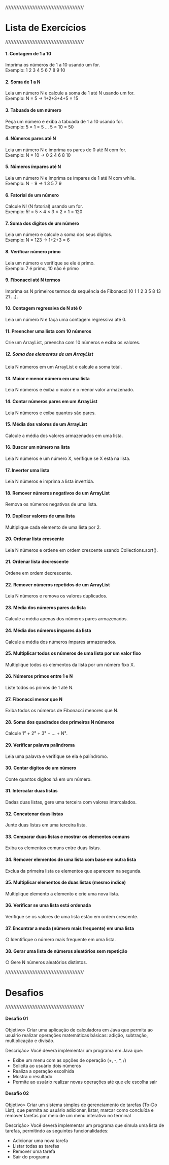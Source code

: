 /////////////////////////////////////////////////
# Lista de Exercícios
/////////////////////////////////////////////////

#### 1. Contagem de 1 a 10
Imprima os números de 1 a 10 usando um for.  
Exemplo: 1 2 3 4 5 6 7 8 9 10
#### 2. Soma de 1 a N
Leia um número N e calcule a soma de 1 até N usando um for.  
Exemplo: N = 5 → 1+2+3+4+5 = 15
#### 3. Tabuada de um número
Peça um número e exiba a tabuada de 1 a 10 usando for.  
Exemplo: 5 × 1 = 5 ... 5 × 10 = 50
#### 4. Números pares até N
Leia um número N e imprima os pares de 0 até N com for.  
Exemplo: N = 10 → 0 2 4 6 8 10
#### 5. Números ímpares até N
Leia um número N e imprima os ímpares de 1 até N com while.  
Exemplo: N = 9 → 1 3 5 7 9
#### 6. Fatorial de um número
Calcule N! (N fatorial) usando um for.  
Exemplo: 5! = 5 × 4 × 3 × 2 × 1 = 120
#### 7. Soma dos dígitos de um número
Leia um número e calcule a soma dos seus dígitos.  
Exemplo: N = 123 → 1+2+3 = 6
#### 8. Verificar número primo
Leia um número e verifique se ele é primo.  
Exemplo: 7 é primo, 10 não é primo
#### 9. Fibonacci até N termos
Imprima os N primeiros termos da sequência de Fibonacci (0 1 1 2 3 5 8 13 21 ...).
#### 10. Contagem regressiva de N até 0
Leia um número N e faça uma contagem regressiva até 0.
#### 11. Preencher uma lista com 10 números
Crie um ArrayList<Integer>, preencha com 10 números e exiba os valores.
##### 12. Soma dos elementos de um ArrayList
Leia N números em um ArrayList<Integer> e calcule a soma total.
#### 13. Maior e menor número em uma lista
Leia N números e exiba o maior e o menor valor armazenado.
#### 14. Contar números pares em um ArrayList
Leia N números e exiba quantos são pares.
#### 15. Média dos valores de um ArrayList
Calcule a média dos valores armazenados em uma lista.
#### 16. Buscar um número na lista
Leia N números e um número X, verifique se X está na lista.
#### 17. Inverter uma lista
Leia N números e imprima a lista invertida.
#### 18. Remover números negativos de um ArrayList
Remova os números negativos de uma lista.
#### 19. Duplicar valores de uma lista
Multiplique cada elemento de uma lista por 2.
#### 20. Ordenar lista crescente
Leia N números e ordene em ordem crescente usando Collections.sort().
#### 21. Ordenar lista decrescente
Ordene em ordem decrescente.
#### 22. Remover números repetidos de um ArrayList
Leia N números e remova os valores duplicados.
#### 23. Média dos números pares da lista
Calcule a média apenas dos números pares armazenados.
#### 24. Média dos números ímpares da lista
Calcule a média dos números ímpares armazenados.
#### 25. Multiplicar todos os números de uma lista por um valor fixo
Multiplique todos os elementos da lista por um número fixo X.
#### 26. Números primos entre 1 e N
Liste todos os primos de 1 até N.
#### 27. Fibonacci menor que N
Exiba todos os números de Fibonacci menores que N.
#### 28. Soma dos quadrados dos primeiros N números
Calcule 1² + 2² + 3² + ... + N².
#### 29. Verificar palavra palíndroma
Leia uma palavra e verifique se ela é palíndromo.
#### 30. Contar dígitos de um número
Conte quantos dígitos há em um número.
#### 31. Intercalar duas listas
Dadas duas listas, gere uma terceira com valores intercalados.
#### 32. Concatenar duas listas
Junte duas listas em uma terceira lista.
#### 33. Comparar duas listas e mostrar os elementos comuns
Exiba os elementos comuns entre duas listas.
#### 34. Remover elementos de uma lista com base em outra lista
Exclua da primeira lista os elementos que aparecem na segunda.
#### 35. Multiplicar elementos de duas listas (mesmo índice)
Multiplique elemento a elemento e crie uma nova lista.
#### 36. Verificar se uma lista está ordenada
Verifique se os valores de uma lista estão em ordem crescente.
#### 37. Encontrar a moda (número mais frequente) em uma lista
○ Identifique o número mais frequente em uma lista.
#### 38. Gerar uma lista de números aleatórios sem repetição
○ Gere N números aleatórios distintos.

/////////////////////////////////////////////////
# Desafios
/////////////////////////////////////////////////  

#### Desafio 01
Objetivo> Criar uma aplicação de calculadora em Java que permita ao usuário realizar operações matemáticas básicas: adição, subtração, multiplicação e divisão.  
 
Descrição> Você deverá implementar um programa em Java que:  
* Exibe um menu com as opções de operação (+, -, *, /)  
* Solicita ao usuário dois números  
* Realiza a operação escolhida  
* Mostra o resultado  
* Permite ao usuário realizar novas operações até que ele escolha sair  

#### Desafio 02
Objetivo> Criar um sistema simples de gerenciamento de tarefas (To-Do List), que permita ao usuário adicionar, listar, marcar como concluída e remover tarefas por meio de um menu interativo no terminal  

Descrição> Você deverá implementar um programa que simula uma lista de tarefas, permitindo as seguintes funcionalidades:  
* Adicionar uma nova tarefa  
* Listar todas as tarefas  
* Remover uma tarefa  
* Sair do programa  
